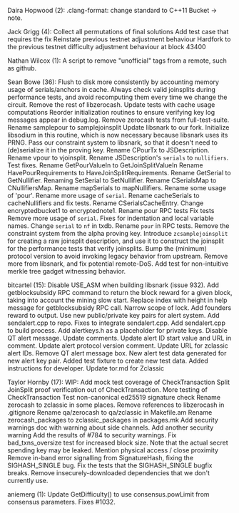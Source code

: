 Daira Hopwood (2):
      .clang-format: change standard to C++11
      Bucket -> note.

Jack Grigg (4):
      Collect all permutations of final solutions
      Add test case that requires the fix
      Reinstate previous testnet adjustment behaviour
      Hardfork to the previous testnet difficulty adjustment behaviour at block 43400

Nathan Wilcox (1):
      A script to remove "unofficial" tags from a remote, such as github.

Sean Bowe (36):
      Flush to disk more consistently by accounting memory usage of serials/anchors in cache.
      Always check valid joinsplits during performance tests, and avoid recomputing them every time we change the circuit.
      Remove the rest of libzerocash.
      Update tests with cache usage computations
      Reorder initialization routines to ensure verifying key log messages appear in debug.log.
      Remove zerocash tests from full-test-suite.
      Rename samplepour to samplejoinsplit
      Update libsnark to our fork.
      Initialize libsodium in this routine, which is now necessary because libsnark uses its PRNG.
      Pass our constraint system to libsnark, so that it doesn't need to (de)serialize it in the proving key.
      Rename CPourTx to JSDescription.
      Rename vpour to vjoinsplit.
      Rename JSDescription's `serials` to `nullifiers`.
      Test fixes.
      Rename GetPourValueIn to GetJoinSplitValueIn
      Rename HavePourRequirements to HaveJoinSplitRequirements.
      Rename GetSerial to GetNullifier.
      Renaming SetSerial to SetNullifier.
      Rename CSerialsMap to CNullifiersMap.
      Rename mapSerials to mapNullifiers.
      Rename some usage of 'pour'.
      Rename more usage of `serial`.
      Rename cacheSerials to cacheNullifiers and fix tests.
      Rename CSerialsCacheEntry.
      Change encryptedbucket1 to encryptednote1.
      Rename pour RPC tests
      Fix tests
      Remove more usage of `serial`.
      Fixes for indentation and local variable names.
      Change `serial` to `nf` in txdb.
      Rename `pour` in RPC tests.
      Remove the constraint system from the alpha proving key.
      Introduce `zcsamplejoinsplit` for creating a raw joinsplit description, and use it to construct the joinsplit for the performance tests that verify joinsplits.
      Bump the (minimum) protocol version to avoid invoking legacy behavior from upstream.
      Remove more from libsnark, and fix potential remote-DoS.
      Add test for non-intuitive merkle tree gadget witnessing behavior.

bitcartel (15):
      Disable USE_ASM when building libsnark (issue 932).
      Add getblocksubsidy RPC command to return the block reward for a given block, taking into account the mining slow start.
      Replace index with height in help message for getblocksubsidy RPC call.
      Narrow scope of lock.
      Add founders reward to output.
      Use new public/private key pairs for alert system.
      Add sendalert.cpp to repo.
      Fixes to integrate sendalert.cpp. Add sendalert.cpp to build process. Add alertkeys.h as a placeholder for private keys.
      Disable QT alert message.
      Update comments.
      Update alert ID start value and URL in comment.
      Update alert protocol version comment.
      Update URL for zclassic alert IDs.
      Remove QT alert message box.
      New alert test data generated for new alert key pair. Added test fixture to create new test data. Added instructions for developer.
      Update tor.md for Zclassic

Taylor Hornby (17):
      WIP: Add mock test coverage of CheckTransaction
      Split JoinSplit proof verification out of CheckTransaction.
      More testing of CheckTransaction
      Test non-canonical ed25519 signature check
      Rename zerocash to zclassic in some places.
      Remove references to libzerocash in .gitignore
      Rename qa/zerocash to qa/zclassic in Makefile.am
      Rename zerocash_packages to zclassic_packages in packages.mk
      Add security warnings doc with warning about side channels.
      Add another security warning
      Add the results of #784 to security warnings.
      Fix bad_txns_oversize test for increased block size.
      Note that the actual secret spending key may be leaked.
      Mention physical access / close proximity
      Remove in-band error signalling from SignatureHash, fixing the SIGHASH_SINGLE bug.
      Fix the tests that the SIGHASH_SINGLE bugfix breaks.
      Remove insecurely-downloaded dependencies that we don't currently use.

aniemerg (1):
      Update GetDifficulty() to use consensus.powLimit from consensus parameters. Fixes #1032.
